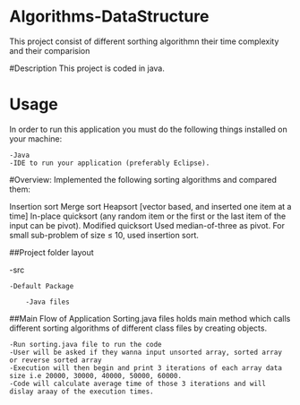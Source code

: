 # Algorithms-DataStructure

This project consist of different sorthing algorithmn their time complexity and their comparision

#Description
This project is coded in java.

# Usage
In order to run this application you must do the following things installed on your machine:

    -Java 
    -IDE to run your application (preferably Eclipse).

#Overview:
Implemented the following sorting algorithms and compared them:

Insertion sort
Merge sort
Heapsort [vector based, and inserted one item at a time]
In-place quicksort (any random item or the first or the last item of the input can be pivot).
Modified quicksort
Used median-of-three as pivot.
For small sub-problem of size ≤ 10,  used insertion sort.

##Project folder layout

  -src
  
    -Default Package

    	-Java files

##Main Flow of Application
Sorting.java files holds main method which calls different sorting algorithms of different class files by creating objects.

	-Run sorting.java file to run the code 
	-User will be asked if they wanna input unsorted array, sorted array or reverse sorted array
	-Execution will then begin and print 3 iterations of each array data size i.e 20000, 30000, 40000, 50000, 60000.
	-Code will calculate average time of those 3 iterations and will dislay araay of the execution times.

